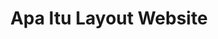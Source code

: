 ---
slug: apa-layout-website
title: Apa Itu Layout Website
description: Apa Itu Layout Website
type: course
course: belajar-css-layout
publishedAt: 2026-01-01 10:00:00 +0700
---